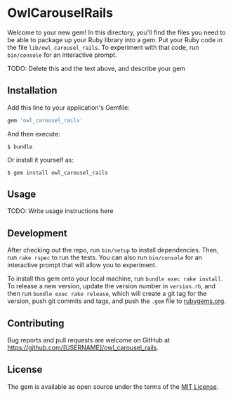 # OwlCarouselRails

Welcome to your new gem! In this directory, you'll find the files you need to be able to package up your Ruby library into a gem. Put your Ruby code in the file `lib/owl_carousel_rails`. To experiment with that code, run `bin/console` for an interactive prompt.

TODO: Delete this and the text above, and describe your gem

## Installation

Add this line to your application's Gemfile:

```ruby
gem 'owl_carousel_rails'
```

And then execute:

    $ bundle

Or install it yourself as:

    $ gem install owl_carousel_rails

## Usage

TODO: Write usage instructions here

## Development

After checking out the repo, run `bin/setup` to install dependencies. Then, run `rake rspec` to run the tests. You can also run `bin/console` for an interactive prompt that will allow you to experiment.

To install this gem onto your local machine, run `bundle exec rake install`. To release a new version, update the version number in `version.rb`, and then run `bundle exec rake release`, which will create a git tag for the version, push git commits and tags, and push the `.gem` file to [rubygems.org](https://rubygems.org).

## Contributing

Bug reports and pull requests are welcome on GitHub at https://github.com/[USERNAME]/owl_carousel_rails.


## License

The gem is available as open source under the terms of the [MIT License](http://opensource.org/licenses/MIT).


